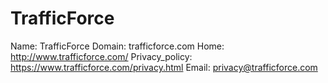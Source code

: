 
# TrafficForce

Name: TrafficForce
Domain: trafficforce.com
Home: http://www.trafficforce.com/
Privacy_policy: https://www.trafficforce.com/privacy.html
Email: privacy@trafficforce.com
